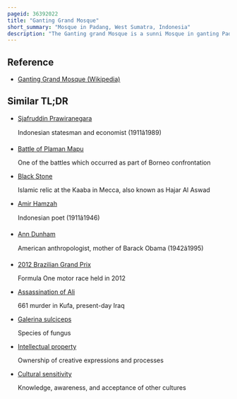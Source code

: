 ```yaml
---
pageid: 36392022
title: "Ganting Grand Mosque"
short_summary: "Mosque in Padang, West Sumatra, Indonesia"
description: "The Ganting grand Mosque is a sunni Mosque in ganting Padang west sumatra Indonesia. Construction began in 1805, making it the oldest in Padang and one of the oldest in Indonesia. It is a cultural Property of Indonesia."
---
```


## Reference

- [Ganting Grand Mosque (Wikipedia)](https://en.wikipedia.org/?curid=36392022)

## Similar TL;DR

- [Sjafruddin Prawiranegara](/tldr/en/sjafruddin-prawiranegara)

  Indonesian statesman and economist (1911â1989)

- [Battle of Plaman Mapu](/tldr/en/battle-of-plaman-mapu)

  One of the battles which occurred as part of Borneo confrontation

- [Black Stone](/tldr/en/black-stone)

  Islamic relic at the Kaaba in Mecca, also known as Hajar Al Aswad

- [Amir Hamzah](/tldr/en/amir-hamzah)

  Indonesian poet (1911â1946)

- [Ann Dunham](/tldr/en/ann-dunham)

  American anthropologist, mother of Barack Obama (1942â1995)

- [2012 Brazilian Grand Prix](/tldr/en/2012-brazilian-grand-prix)

  Formula One motor race held in 2012

- [Assassination of Ali](/tldr/en/assassination-of-ali)

  661 murder in Kufa, present-day Iraq

- [Galerina sulciceps](/tldr/en/galerina-sulciceps)

  Species of fungus

- [Intellectual property](/tldr/en/intellectual-property)

  Ownership of creative expressions and processes

- [Cultural sensitivity](/tldr/en/cultural-sensitivity)

  Knowledge, awareness, and acceptance of other cultures
